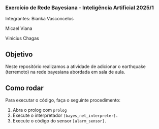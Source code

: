 ### Exercício de Rede Bayesiana - Inteligência Artificial 2025/1

Integrantes:
Bianka Vasconcelos

Micael Viana

Vinicius Chagas

## Objetivo
Neste repositório realizamos a atividade de adicionar o earthquake (terremoto) na rede bayesiana abordada em sala de aula.

## Como rodar
Para executar o código, faça o seguinte procedimento:
1. Abra o prolog com `prolog`
2. Execute o interpretador `[bayes_net_interpreter].`
3. Execute o código do sensor `[alarm_sensor].`
